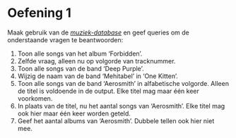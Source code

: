 # Oefening 1

Maak gebruik van de [*muziek-database*](../bestanden/music.sqlite) en geef queries om de onderstaande vragen te beantwoorden:

1. Toon alle songs van het album ‘Forbidden’.
2. Zelfde vraag, alleen nu op volgorde van tracknummer.
3. Toon alle songs van de band ‘Deep Purple’.
4. Wijzig de naam van de band ‘Mehitabel’ in ‘One Kitten’.
5. Toon alle songs van de band ‘Aerosmith’ in alfabetische volgorde. Alleen de titel is voldoende in de output. Elke titel mag maar één keer voorkomen.
6. In plaats van de titel, nu het aantal songs van ‘Aerosmith’. Elke titel mag ook hier maar één keer worden geteld.
7. Geef het aantal albums van ‘Aerosmith’. Dubbele tellen ook hier niet mee.



